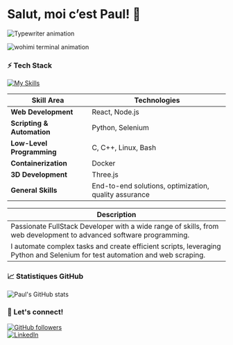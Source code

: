 # Salut, moi c’est Paul! 👋

![Typewriter animation](https://readme-typing-svg.demolab.com?font=Fira+Code&size=26&duration=4000&pause=1000&color=00FFAA&center=true&vCenter=true&width=600&height=50&lines=FullStack+Developer;Student+at+42;Coding+my+way+to+the+top!)

![wohimi terminal animation](https://media4.giphy.com/media/v1.Y2lkPTc5MGI3NjExcDdoaGJydDJzeDFlajhqcTRsZjF2Z2FoNzh4dnR2MWxpMDhyNW1xcCZlcD12MV9pbnRlcm5hbF9naWZfYnlfaWQmY3Q9Zw/78XCFBGOlS6keY1Bil/giphy.gif)


### ⚡️ Tech Stack

[![My Skills](https://skillicons.dev/icons?i=docker,c,cpp,linux,bash,react,threejs,nodejs,django,python,selenium)](https://skillicons.dev)

| **Skill Area**                | **Technologies**                                               |
|-------------------------------|--------------------------------------------------------------|
| **Web Development**           | React, Node.js                                             |
| **Scripting & Automation**    | Python, Selenium                                             |
| **Low-Level Programming**     | C, C++, Linux, Bash                                         |
| **Containerization**          | Docker                                                       |
| **3D Development**            | Three.js                                                    |
| **General Skills**            | End-to-end solutions, optimization, quality assurance       |

| **Description**                                                                                                           |
|---------------------------------------------------------------------------------------------------------------------------|
| Passionate FullStack Developer with a wide range of skills, from web development to advanced software programming.       |
| I automate complex tasks and create efficient scripts, leveraging Python and Selenium for test automation and web scraping. |

### 📈 Statistiques GitHub

![Paul's GitHub stats](https://github-readme-stats.vercel.app/api?username=PaulSchemith&show_icons=true&theme=radical)


### 🚀 Let's connect!

[![GitHub followers](https://img.shields.io/github/followers/PaulSchemith?style=social)](https://github.com/PaulSchemith)  
[![LinkedIn](https://img.shields.io/badge/LinkedIn-0077B5?style=social&logo=linkedin&logoColor=white)](https://www.linkedin.com/in/paul-schemith/)  
